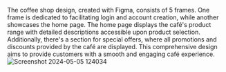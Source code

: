 The coffee shop design, created with Figma, consists of 5 frames.
One frame is dedicated to facilitating login and account creation,
while another showcases the home page. The home page displays the café's product range with detailed descriptions accessible upon product selection. Additionally,
there's a section for special offers, where all promotions and discounts provided by the café are displayed.
This comprehensive design aims to provide customers with a smooth and engaging café experience.
![Screenshot 2024-05-05 124034](https://github.com/manard/Coffee-UI-Project/assets/106376651/b91650ee-55dc-45dc-9e9e-05d6588009dd)
